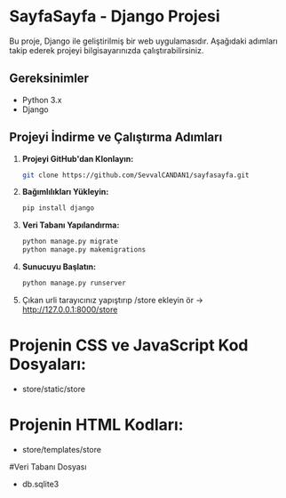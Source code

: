 # SayfaSayfa - Django Projesi

Bu proje, Django ile geliştirilmiş bir web uygulamasıdır. Aşağıdaki adımları takip ederek projeyi bilgisayarınızda çalıştırabilirsiniz.

## Gereksinimler

- Python 3.x
- Django

## Projeyi İndirme ve Çalıştırma Adımları

1. **Projeyi GitHub'dan Klonlayın:**

   ```bash
   git clone https://github.com/SevvalCANDAN1/sayfasayfa.git
2. **Bağımlılıkları Yükleyin:**
   ```bash
   pip install django
3. **Veri Tabanı Yapılandırma:**
   ```bash
   python manage.py migrate
   python manage.py makemigrations
4. **Sunucuyu Başlatın:**
   ```bash
   python manage.py runserver
5. Çıkan urli tarayıcınız yapıştırıp /store ekleyin ör -> http://127.0.0.1:8000/store

   
# Projenin CSS ve JavaScript Kod Dosyaları:
   - store/static/store
# Projenin HTML Kodları:
   - store/templates/store


#Veri Tabanı Dosyası
- db.sqlite3

   



